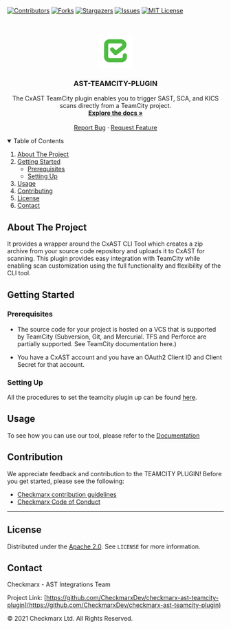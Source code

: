 [![Contributors][contributors-shield]][contributors-url]
[![Forks][forks-shield]][forks-url]
[![Stargazers][stars-shield]][stars-url]
[![Issues][issues-shield]][issues-url]
[![MIT License][license-shield]][license-url]



<!-- PROJECT LOGO -->
<br />
<p align="center">
  <a href="">
    <img src="./logo.png" alt="Logo" width="80" height="80">
  </a>

<h3 align="center">AST-TEAMCITY-PLUGIN</h3>

<p align="center">
    The CxAST TeamCity plugin enables you to trigger SAST, SCA, and KICS scans directly from a TeamCity project.
<br />
    <a href="https://checkmarx.atlassian.net/wiki/spaces/AST/pages/6023875112/TeamCity+Plugin"><strong>Explore the docs »</strong></a>
    <br />
    <br />
    <a href="https://github.com/CheckmarxDev/checkmarx-ast-teamcity-plugin/issues/new">Report Bug</a>
    ·
    <a href="https://github.com/CheckmarxDev/checkmarx-ast-teamcity-plugin/issues/new">Request Feature</a>
  </p>
</p>



<!-- TABLE OF CONTENTS -->
<details open="open">
  <summary>Table of Contents</summary>
  <ol>
    <li>
      <a href="#about-the-project">About The Project</a>
    </li>
    <li>
      <a href="#getting-started">Getting Started</a>
      <ul>
        <li><a href="#prerequisites">Prerequisites</a></li>
        <li><a href="#setting-up">Setting Up</a></li>
      </ul>
    </li>
    <li><a href="#usage">Usage</a></li>
    <li><a href="#contributing">Contributing</a></li>
    <li><a href="#license">License</a></li>
    <li><a href="#contact">Contact</a></li>
  </ol>
</details>



<!-- ABOUT THE PROJECT -->
## About The Project

It provides a wrapper around the CxAST CLI Tool which creates a zip archive from your source code repository and uploads 
it to CxAST for scanning. This plugin provides easy integration with TeamCity while enabling scan customization using the 
full functionality and flexibility of the CLI tool.

<!-- GETTING STARTED -->
## Getting Started


### Prerequisites

- The source code for your project is hosted on a VCS that is supported by TeamCity (Subversion, Git, and Mercurial. 
TFS and Perforce are partially supported. See TeamCity documentation here.)

- You have a CxAST account and you have an OAuth2 Client ID and Client Secret for that account.

### Setting Up


All the procedures to set the teamcity plugin up can be found [here](https://checkmarx.atlassian.net/wiki/spaces/AST/pages/6022729247/Installing+the+TeamCity+CxAST+Plugin).



## Usage

To see how you can use our tool, please refer to the [Documentation](https://checkmarx.atlassian.net/wiki/spaces/AST/pages/6023875112/TeamCity+Plugin)

## Contribution

We appreciate feedback and contribution to the TEAMCITY PLUGIN! Before you get started, please see the following:

- [Checkmarx contribution guidelines](docs/contributing.md)
- [Checkmarx Code of Conduct](docs/code_of_conduct.md)

** **

<!-- LICENSE -->
## License
Distributed under the [Apache 2.0](LICENSE). See `LICENSE` for more information.



<!-- CONTACT -->
## Contact

Checkmarx - AST Integrations Team

Project Link: [https://github.com/CheckmarxDev/checkmarx-ast-teamcity-plugin](https://github.com/CheckmarxDev/checkmarx-ast-teamcity-plugin)


© 2021 Checkmarx Ltd. All Rights Reserved.

<!-- MARKDOWN LINKS & IMAGES -->
<!-- https://www.markdownguide.org/basic-syntax/#reference-style-links -->
[contributors-shield]: https://img.shields.io/github/contributors/CheckmarxDev/checkmarx-ast-teamcity-plugin.svg?style=flat-square
[contributors-url]: https://github.com/CheckmarxDev/checkmarx-ast-teamcity-plugin/graphs/contributors
[forks-shield]: https://img.shields.io/github/forks/CheckmarxDev/checkmarx-ast-teamcity-plugin.svg?style=flat-square
[forks-url]: https://github.com/CheckmarxDev/checkmarx-ast-teamcity-plugin/network/members
[stars-shield]: https://img.shields.io/github/stars/CheckmarxDev/checkmarx-ast-teamcity-plugin.svg?style=flat-square
[stars-url]: https://github.com/CheckmarxDev/checkmarx-ast-teamcity-plugin/stargazers
[issues-shield]: https://img.shields.io/github/issues/CheckmarxDev/checkmarx-ast-teamcity-plugin.svg?style=flat-square
[issues-url]: https://github.com/CheckmarxDev/checkmarx-ast-teamcity-plugin/issues
[license-shield]: https://img.shields.io/github/license/CheckmarxDev/checkmarx-ast-teamcity-plugin.svg?style=flat-square
[license-url]: https://github.com/CheckmarxDev/checkmarx-ast-teamcity-plugin/blob/master/LICENSE
[product-screenshot]: images/screenshot.png